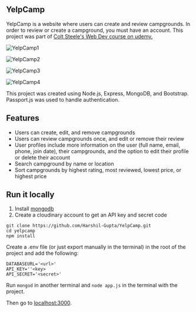 ## YelpCamp

YelpCamp is a website where users can create and review campgrounds. In order to review or create a campground, you must have an account. This project was part of [Colt Steele's Web Dev course on udemy.](https://www.udemy.com/share/101W9CBksfd1lRRng=/)

![YelpCamp1](https://user-images.githubusercontent.com/53968071/131266459-190a9125-a9af-412b-83f7-fa3e9bd5a3c5.png)

![YelpCamp2](https://user-images.githubusercontent.com/53968071/131266468-25dfbe3e-e696-47df-b344-62cc9e5436b9.png)

![YelpCamp3](https://user-images.githubusercontent.com/53968071/131266473-fbce2d57-b782-4237-80e0-5133343c6422.png)

![YelpCamp4](https://user-images.githubusercontent.com/53968071/131266477-e11b9498-d518-45b4-88d0-148480de78bc.png)


This project was created using Node.js, Express, MongoDB, and Bootstrap. Passport.js was used to handle authentication.  

## Features
* Users can create, edit, and remove campgrounds
* Users can review campgrounds once, and edit or remove their review
* User profiles include more information on the user (full name, email, phone, join date), their campgrounds, and the option to edit their profile or delete their account
* Search campground by name or location
* Sort campgrounds by highest rating, most reviewed, lowest price, or highest price

## Run it locally
1. Install [mongodb](https://www.mongodb.com/)
2. Create a cloudinary account to get an API key and secret code

```
git clone https://github.com/Harshil-Gupta/YelpCamp.git
cd yelpcamp
npm install
```

Create a .env file (or just export manually in the terminal) in the root of the project and add the following:  

```
DATABASEURL='<url>'
API_KEY=''<key>
API_SECRET='<secret>'
```

Run ```mongod``` in another terminal and ```node app.js``` in the terminal with the project.  

Then go to [localhost:3000](http://localhost:3000/).
